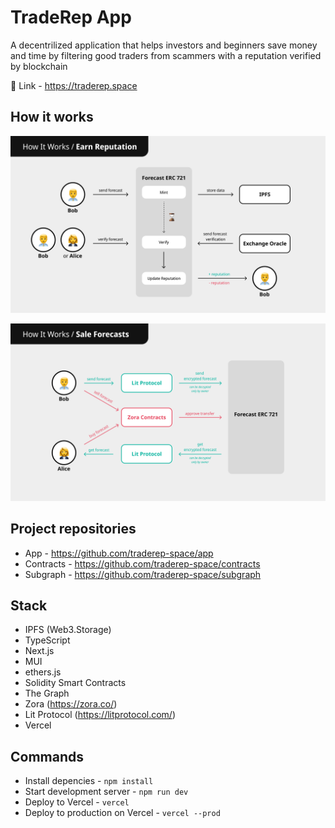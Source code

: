 # TradeRep App

A decentrilized application that helps investors and beginners save money and time by filtering good traders from scammers with a reputation verified by blockchain

🔗 Link - https://traderep.space

## How it works

![How it works 1](docs/images/how-it-works-1.png)

![How it works 2](docs/images/how-it-works-2.png)

## Project repositories

- App - https://github.com/traderep-space/app
- Contracts - https://github.com/traderep-space/contracts
- Subgraph - https://github.com/traderep-space/subgraph

## Stack

- IPFS (Web3.Storage)
- TypeScript
- Next.js
- MUI
- ethers.js
- Solidity Smart Contracts
- The Graph
- Zora (https://zora.co/)
- Lit Protocol (https://litprotocol.com/)
- Vercel

## Commands

- Install depencies - `npm install`
- Start development server - `npm run dev`
- Deploy to Vercel - `vercel`
- Deploy to production on Vercel - `vercel --prod`

